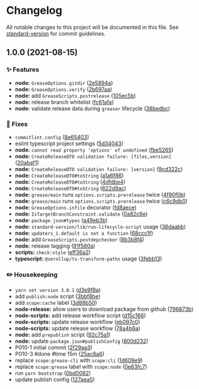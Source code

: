 # Changelog

All notable changes to this project will be documented in this file. See [standard-version](https://github.com/conventional-changelog/standard-version) for commit guidelines.

## 1.0.0 (2021-08-15)


### :sparkles: Features

* **node:** `GreaseOptions.gitdir` ([2e5894a](https://github.com/flex-development/grease/commit/2e5894a273d809a1f595a3e318f4e99656389f0c))
* **node:** `GreaseOptions.verify` ([2b697aa](https://github.com/flex-development/grease/commit/2b697aada7bbb6c5f593f6ac2e32ee187b760700))
* **node:** add `GreaseScripts.postrelease` ([105ec5b](https://github.com/flex-development/grease/commit/105ec5b5a95b545d4dae9a2e5accc00b95f1494c))
* **node:** release branch whitelist ([fc61afa](https://github.com/flex-development/grease/commit/fc61afacf4cb74d6c5173d7c97a0a82174a7ef56))
* **node:** validate release data during `greaser` lifecycle ([38bedbc](https://github.com/flex-development/grease/commit/38bedbcaca0c84812519b5c65a6f8f6802c7b50c))


### :bug: Fixes

* `commitlint.config` ([8e65403](https://github.com/flex-development/grease/commit/8e65403f2290ad6269d8f36d3df9599e85f7d070))
* eslint typescript project settings ([5d34043](https://github.com/flex-development/grease/commit/5d34043d3a286673246f67789301fa7fbb30d100))
* **node:** `cannot read property 'options' of undefined` ([fbe5265](https://github.com/flex-development/grease/commit/fbe5265945f0ff1b986c1a05486f7a2a8014a6cc))
* **node:** `CreateReleaseDTO validation failure: [files,version]` ([20abaf1](https://github.com/flex-development/grease/commit/20abaf1c01c3e9101d7831d1679aede152e8c4ae))
* **node:** `CreateReleaseDTO validation failure: [version]` ([9cd322c](https://github.com/flex-development/grease/commit/9cd322c035c7e50e13b7d8a89c20d8cc21feaa8d))
* **node:** `CreateReleaseDTO#toString` ([a1a6f86](https://github.com/flex-development/grease/commit/a1a6f863f8185dbcdcf2ab8fc26f546b0ed1c45d))
* **node:** `CreateReleaseDTO#toString` ([4dfdbe4](https://github.com/flex-development/grease/commit/4dfdbe4ee1be6bf0bca4485ff66e341a5921abd0))
* **node:** `CreateReleaseDTO#toString` ([622d9ac](https://github.com/flex-development/grease/commit/622d9aca2c5044ff3cfc9ed1141b660b1787be34))
* **node:** `grease/main` runs `options.scripts.prerelease` twice ([4f90f0b](https://github.com/flex-development/grease/commit/4f90f0be1e348bf230ea34e1cc9a1191ece93fdc))
* **node:** `grease/main` runs `options.scripts.prerelease` twice ([c6c9db0](https://github.com/flex-development/grease/commit/c6c9db0e4b44a1694dbb16327ad8451485c58d21))
* **node:** `GreaseOptions.infile` decorator ([fd8aece](https://github.com/flex-development/grease/commit/fd8aeceda095c05708c4b62359b1c04ef1c1e7ef))
* **node:** `IsTargetBranchConstraint.validate` ([0a82c6e](https://github.com/flex-development/grease/commit/0a82c6e296d933fe6aefc3067ea922c1e59a0b0a))
* **node:** `package.json#types` ([a49eb3b](https://github.com/flex-development/grease/commit/a49eb3bdca948b6c659f1d8329da6e85410fd807))
* **node:** `standard-version/lib/run-lifecycle-script` usage ([36daabb](https://github.com/flex-development/grease/commit/36daabbbd1318e3c8fc057c6e4e37c17dd6e102e))
* **node:** `updaters_1.default is not a function` ([68ccc1f](https://github.com/flex-development/grease/commit/68ccc1fab3f2c5423b29fe452a7a26f6e44bf158))
* **node:** add `GreaseScripts.postdepchecker` ([8b3b8f4](https://github.com/flex-development/grease/commit/8b3b8f49cc58fab46b6059a1b3c2c9928e7a1786))
* **node:** release tagging ([91f560a](https://github.com/flex-development/grease/commit/91f560a5b00474f614831e451f069b04ebc495a1))
* **scripts:** `check:style` ([eff36a2](https://github.com/flex-development/grease/commit/eff36a28f58f0df47e7d743f673473870a252d02))
* **typescript:** `@zerollup/ts-transform-paths` usage ([3febb13](https://github.com/flex-development/grease/commit/3febb13dd383214d240f118839fc7d0052cd3098))


### :pencil2: Housekeeping

* `yarn set version 3.0.1` ([d3e9f8a](https://github.com/flex-development/grease/commit/d3e9f8ae00bdddd11f64849cfe9a20ec7bb872c0))
* add `publish:node` script ([3bbf8be](https://github.com/flex-development/grease/commit/3bbf8be104c85f30ee0674af96b252761a170018))
* add `scope:cache` label ([3d88b50](https://github.com/flex-development/grease/commit/3d88b50c95996d3b8794219b4ef2025645066fc5))
* **node-release:** allow users to download package from github ([796873b](https://github.com/flex-development/grease/commit/796873b1343c11eaabd68a7a7eeb50759ff56314))
* **node-scripts:** add release workflow script ([d15c166](https://github.com/flex-development/grease/commit/d15c166d75c60208b690e4d829c4d6065d2c62d3))
* **node-scripts:** update release workflow ([eb097c0](https://github.com/flex-development/grease/commit/eb097c0979a136892b6d2ac20d82c4ae5895be10))
* **node-scripts:** update release workflow ([78a4b6a](https://github.com/flex-development/grease/commit/78a4b6ab20dfd8f1f37fd87e1287370e97cc23c7))
* **node:** add `prepublish` script ([92c75a1](https://github.com/flex-development/grease/commit/92c75a157935246168ac8314c722dd24bf60dcd5))
* **node:** update `package.json#publishConfig` ([800d232](https://github.com/flex-development/grease/commit/800d2329212633c3974a9ec1b5bf33fda929fc34))
* P010-1 initial commit ([2f29aa3](https://github.com/flex-development/grease/commit/2f29aa3698cf31043389f43502b7423c2dd106af))
* P010-3 #done #time 15m ([25ac6a6](https://github.com/flex-development/grease/commit/25ac6a6bb0d0c7569c33200a614a03c523ed9f8c))
* replace `scope:grease-cli` with `scope:cli` ([1d609e9](https://github.com/flex-development/grease/commit/1d609e9ac2a411106a1eb425c683b257de71fc3e))
* replace `scope:grease` label with `scope:node` ([0e63fc7](https://github.com/flex-development/grease/commit/0e63fc7a1448d0d91dcee5243e8286feb119f5ff))
* run `yarn bootstrap` ([0bd0082](https://github.com/flex-development/grease/commit/0bd0082a6e9f7a664f7e76969422b00ae108d721))
* update publish config ([127aea5](https://github.com/flex-development/grease/commit/127aea5c5131f8b40042d4a10c4b07a79e7c3ea2))
